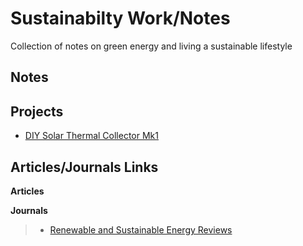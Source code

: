 # Sustainabilty Work/Notes
Collection of notes on green energy and living a sustainable lifestyle

## Notes

## Projects

- [DIY Solar Thermal Collector Mk1](./projects/solar_thermal_mk1.html)

## Articles/Journals Links

__Articles__

__Journals__

> - <a href="http://www.sciencedirect.com/science/journal/13640321/1/3"
    target="_blank">Renewable and Sustainable Energy Reviews</a>
